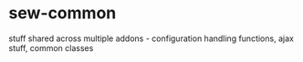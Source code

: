 # sew-common
stuff shared across multiple addons - configuration handling functions, ajax stuff, common classes

